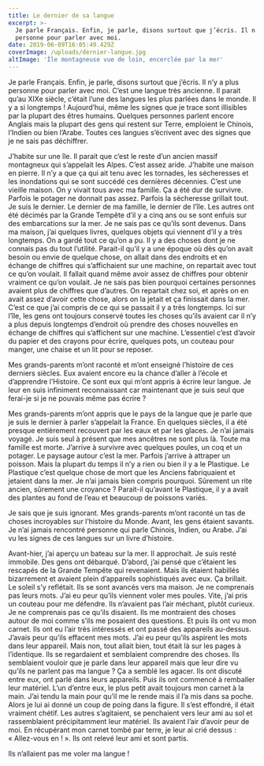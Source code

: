 ```yaml
---
title: Le dernier de sa langue
excerpt: >-
  Je parle Français. Enfin, je parle, disons surtout que j’écris. Il n’y a plus
  personne pour parler avec moi.
date: 2019-06-09T16:05:49.429Z
coverImage: /uploads/dernier-langue.jpg
altImage: 'Île montagneuse vue de loin, encerclée par la mer'
---
```

Je parle Français. Enfin, je parle, disons surtout que j’écris. Il n’y a plus personne pour parler avec moi. C’est une langue très ancienne. Il parait qu’au XIXe siècle, c’était l’une des langues les plus parlées dans le monde. Il y a si longtemps ! Aujourd’hui, même les signes que je trace sont illisibles par la plupart des êtres humains. Quelques personnes parlent encore Anglais mais la plupart des gens qui restent sur Terre, emploient le Chinois, l’Indien ou bien l’Arabe. Toutes ces langues s’écrivent avec des signes que je ne sais pas déchiffrer.

J’habite sur une île. Il parait que c’est le reste d’un ancien massif montagneux qui s’appelait les Alpes. C’est assez aride. J’habite une maison en pierre. Il n’y a que ça qui ait tenu avec les tornades, les sécheresses et les inondations qui se sont succédé ces dernières décennies. C’est une vieille maison. On y vivait tous avec ma famille. Ça a été dur de survivre. Parfois le potager ne donnait pas assez. Parfois la sécheresse grillait tout. Je suis le dernier. Le dernier de ma famille, le dernier de l’île. Les autres ont été décimés par la Grande Tempête d’il y a cinq ans ou se sont enfuis sur des embarcations sur la mer. Je ne sais pas ce qu’ils sont devenus. Dans ma maison, j’ai quelques livres, quelques objets qui viennent d’il y a très longtemps. On a gardé tout ce qu’on a pu. Il y a des choses dont je ne connais pas du tout l’utilité. Parait-il qu’il y a une époque où dès qu’on avait besoin ou envie de quelque chose, on allait dans des endroits et en échange de chiffres qui s’affichaient sur une machine, on repartait avec tout ce qu’on voulait. Il fallait quand même avoir assez de chiffres pour obtenir vraiment ce qu’on voulait. Je ne sais pas bien pourquoi certaines personnes avaient plus de chiffres que d’autres. On repartait chez soi, et après on en avait assez d’avoir cette chose, alors on la jetait et ça finissait dans la mer. C’est ce que j’ai compris de ce qui se passait il y a très longtemps. Ici sur l’île, les gens ont toujours conservé toutes les choses qu’ils avaient car il n’y a plus depuis longtemps d’endroit où prendre des choses nouvelles en échange de chiffres qui s’affichent sur une machine. L’essentiel c’est d’avoir du papier et des crayons pour écrire, quelques pots, un couteau pour manger, une chaise et un lit pour se reposer.

Mes grands-parents m’ont raconté et m’ont enseigné l’histoire de ces derniers siècles. Eux avaient encore eu la chance d’aller à l’école et d’apprendre l’Histoire. Ce sont eux qui m’ont appris à écrire leur langue. Je leur en suis infiniment reconnaissant car maintenant que je suis seul que ferai-je si je ne pouvais même pas écrire ?

Mes grands-parents m’ont appris que le pays de la langue que je parle que je suis le dernier à parler s’appelait la France. En quelques siècles, il a été presque entièrement recouvert par les eaux et par les glaces. Je n’ai jamais voyagé. Je suis seul à présent que mes ancêtres ne sont plus là. Toute ma famille est morte. J’arrive à survivre avec quelques poules, un coq et un potager. Le paysage autour c’est la mer. Parfois j’arrive à attraper un poisson. Mais la plupart du temps il n’y a rien ou bien il y a le Plastique. Le Plastique c’est quelque chose de mort que les Anciens fabriquaient et jetaient dans la mer. Je n’ai jamais bien compris pourquoi. Sûrement un rite ancien, sûrement une croyance ? Parait-il qu’avant le Plastique, il y a avait des plantes au fond de l’eau et beaucoup de poissons variés.

Je sais que je suis ignorant. Mes grands-parents m’ont raconté un tas de choses incroyables sur l’histoire du Monde. Avant, les gens étaient savants. Je n’ai jamais rencontré personne qui parle Chinois, Indien, ou Arabe. J’ai vu les signes de ces langues sur un livre d’histoire.

Avant-hier, j’ai aperçu un bateau sur la mer. Il approchait. Je suis resté immobile. Des gens ont débarqué. D’abord, j’ai pensé que c’étaient les rescapés de la Grande Tempête qui revenaient. Mais ils étaient habillés bizarrement et avaient plein d’appareils sophistiqués avec eux. Ça brillait. Le soleil s’y reflétait. Ils se sont avancés vers ma maison. Je ne comprenais pas leurs mots. J’ai eu peur qu’ils viennent voler mes poules. Vite, j’ai pris un couteau pour me défendre. Ils n’avaient pas l’air méchant, plutôt curieux. Je ne comprenais pas ce qu’ils disaient. Ils me montraient des choses autour de moi comme s’ils me posaient des questions. Et puis ils ont vu mon carnet. Ils ont eu l’air très intéressés et ont passé des appareils au-dessus. J’avais peur qu’ils effacent mes mots. J’ai eu peur qu’ils aspirent les mots dans leur appareil. Mais non, tout allait bien, tout était là sur les pages à l’identique. Ils se regardaient et semblaient comprendre des choses. Ils semblaient vouloir que je parle dans leur appareil mais que leur dire vu qu’ils ne parlent pas ma langue ? Ça a semblé les agacer. Ils ont discuté entre eux, ont parlé dans leurs appareils. Puis ils ont commencé à remballer leur matériel. L’un d’entre eux, le plus petit avait toujours mon carnet à la main. J’ai tendu la main pour qu’il me le rende mais il l’a mis dans sa poche. Alors je lui ai donné un coup de poing dans la figure. Il s’est effondré, il était vraiment chétif. Les autres s’agitaient, se penchaient vers leur ami au sol et rassemblaient précipitamment leur matériel. Ils avaient l’air d’avoir peur de moi. En récupérant mon carnet tombé par terre, je leur ai crié dessus : « Allez-vous en ! ». Ils ont relevé leur ami et sont partis.

Ils n’allaient pas me voler ma langue !
